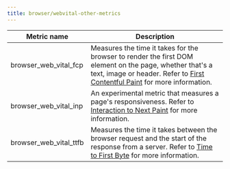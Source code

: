 ```yaml
---
title: browser/webvital-other-metrics
---
```


<!-- vale off -->

| Metric name            | Description                                                                                                                                                                                                   |
| ---------------------- | ------------------------------------------------------------------------------------------------------------------------------------------------------------------------------------------------------------- |
| browser_web_vital_fcp  | Measures the time it takes for the browser to render the first DOM element on the page, whether that's a text, image or header. Refer to [First Contentful Paint](https://web.dev/fcp/) for more information. |
| browser_web_vital_inp  | An experimental metric that measures a page's responsiveness. Refer to [Interaction to Next Paint](https://web.dev/inp/) for more information.                                                                |
| browser_web_vital_ttfb | Measures the time it takes between the browser request and the start of the response from a server. Refer to [Time to First Byte](https://web.dev/ttfb/) for more information.                                |

<!-- vale on -->
